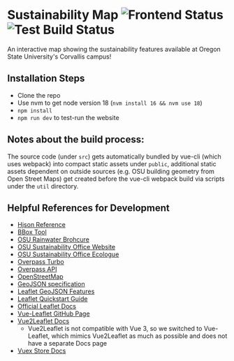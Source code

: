 # Sustainability Map ![Frontend Status](https://github.com/OSU-Sustainability-Office/sustainability_map/actions/workflows/gh-deploy.yml/badge.svg)![Test Build Status](https://github.com/OSU-Sustainability-Office/sustainability_map/actions/workflows/test-workflow.yml/badge.svg)

An interactive map showing the sustainability features available at Oregon State University's Corvallis campus!

## Installation Steps

- Clone the repo
- Use nvm to get node version 18 (`nvm install 16 && nvm use 18`)
- `npm install`
- `npm run dev` to test-run the website

## Notes about the build process:

The source code (under `src`) gets automatically bundled by vue-cli (which uses webpack) into compact static assets under `public`, additional static assets dependent on outside sources (e.g. OSU building geometry from Open Street Maps) get created before the vue-cli webpack build via scripts under the `util` directory.

## Helpful References for Development

- [Hjson Reference](https://hjson.github.io/)
- [BBox Tool](http://norbertrenner.de/osm/bbox.html)
- [OSU Rainwater Brohcure](https://fa.oregonstate.edu/sites/fa.oregonstate.edu/files/2021-07/stormwater_brochure_v12.pdf)
- [OSU Sustainability Office Website](https://fa.oregonstate.edu/sustainability/about)
- [OSU Sustainability Office Ecologue](https://blogs.oregonstate.edu/ecologue/)
- [Overpass Turbo](https://overpass-turbo.eu/#)
- [Overpass API](https://dev.overpass-api.de/overpass-doc/en/)
- [OpenStreetMap](https://www.openstreetmap.org/#map=15/44.5649/-123.2782)
- [GeoJSON specification](https://datatracker.ietf.org/doc/html/rfc7946)
- [Leaflet GeoJSON Features](https://leafletjs.com/examples/geojson/)
- [Leaflet Quickstart Guide](https://leafletjs.com/examples/quick-start/)
- [Official Leaflet Docs](https://leafletjs.com/reference-1.6.0.html)
- [Vue-Leaflet GitHub Page](https://github.com/vue-leaflet/vue-leaflet)
- [Vue2Leaflet Docs](https://vue2-leaflet.netlify.app/quickstart/#accessing-leaflet-api)
  - Vue2Leaflet is not compatible with Vue 3, so we switched to Vue-Leaflet, which mimics Vue2Leaflet as much as possible and does not have a separate Docs page
- [Vuex Store Docs](https://vuex.vuejs.org/)
